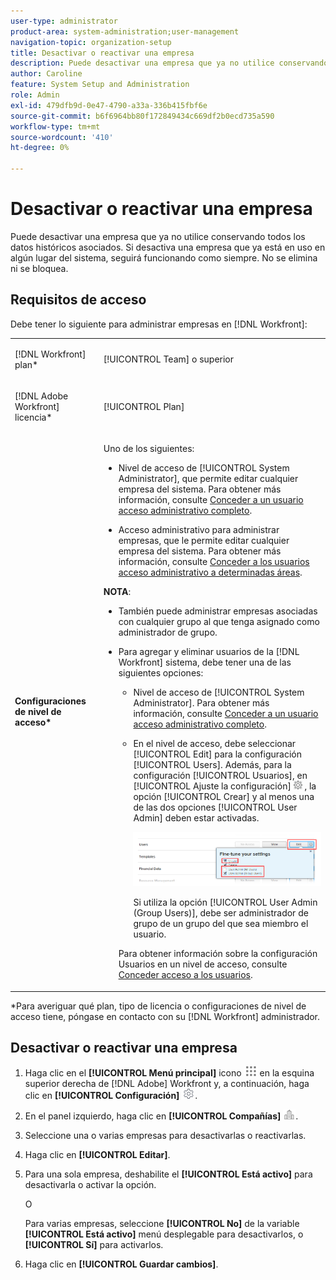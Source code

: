 ```yaml
---
user-type: administrator
product-area: system-administration;user-management
navigation-topic: organization-setup
title: Desactivar o reactivar una empresa
description: Puede desactivar una empresa que ya no utilice conservando todos los datos históricos asociados. Si desactiva una empresa que ya está en uso en algún lugar del sistema, seguirá funcionando como siempre. No se elimina ni se bloquea.
author: Caroline
feature: System Setup and Administration
role: Admin
exl-id: 479dfb9d-0e47-4790-a33a-336b415fbf6e
source-git-commit: b6f6964bb80f172849434c669df2b0ecd735a590
workflow-type: tm+mt
source-wordcount: '410'
ht-degree: 0%

---
```


# Desactivar o reactivar una empresa

Puede desactivar una empresa que ya no utilice conservando todos los datos históricos asociados. Si desactiva una empresa que ya está en uso en algún lugar del sistema, seguirá funcionando como siempre. No se elimina ni se bloquea.

## Requisitos de acceso

Debe tener lo siguiente para administrar empresas en [!DNL Workfront]:

<table style="table-layout:auto"> 
 <col data-mc-conditions=""> 
 <col data-mc-conditions=""> 
 <tbody> 
  <tr> 
   <td role="rowheader"> <p>[!DNL Workfront] plan*</p> </td> 
   <td>[!UICONTROL Team] o superior</td> 
  </tr> 
  <tr> 
   <td role="rowheader"> <p>[!DNL Adobe Workfront] licencia*</p> </td> 
   <td>[!UICONTROL Plan]</td> 
  </tr> 
  <tr data-mc-conditions=""> 
   <td role="rowheader"><strong>Configuraciones de nivel de acceso*</strong> </td> 
   <td> <p>Uno de los siguientes:</p> 
    <ul> 
     <li> <p>Nivel de acceso de [!UICONTROL System Administrator], que permite editar cualquier empresa del sistema. Para obtener más información, consulte <a href="../../../administration-and-setup/add-users/configure-and-grant-access/grant-a-user-full-administrative-access.md" class="MCXref xref">Conceder a un usuario acceso administrativo completo</a>. </p> </li> 
     <li> <p>Acceso administrativo para administrar empresas, que le permite editar cualquier empresa del sistema. Para obtener más información, consulte <a href="../../../administration-and-setup/add-users/configure-and-grant-access/grant-users-admin-access-certain-areas.md" class="MCXref xref">Conceder a los usuarios acceso administrativo a determinadas áreas</a>.</p> </li> 
    </ul> <p><b>NOTA</b>:  
     <ul> 
      <li> <p>También puede administrar empresas asociadas con cualquier grupo al que tenga asignado como administrador de grupo.</p> </li> 
      <li> <p>Para agregar y eliminar usuarios de la [!DNL Workfront] sistema, debe tener una de las siguientes opciones:</p> 
       <ul> 
        <li> <p>Nivel de acceso de [!UICONTROL System Administrator]. Para obtener más información, consulte <a href="../../../administration-and-setup/add-users/configure-and-grant-access/grant-a-user-full-administrative-access.md" class="MCXref xref">Conceder a un usuario acceso administrativo completo</a>. </p> </li> 
        <li> <p>En el nivel de acceso, debe seleccionar [!UICONTROL Edit] para la configuración [!UICONTROL Users]. Además, para la configuración [!UICONTROL Usuarios], en [!UICONTROL Ajuste la configuración] <img src="assets/gear-icon-in-access-levels.png"> , la opción [!UICONTROL Crear] y al menos una de las dos opciones [!UICONTROL User Admin] deben estar activadas. </p> <p> <img src="assets/access-req-users.png" style="width: 350;height: 101;"> </p> <p>Si utiliza la opción [!UICONTROL User Admin (Group Users)], debe ser administrador de grupo de un grupo del que sea miembro el usuario.</p> </li> 
       </ul> <p>Para obtener información sobre la configuración Usuarios en un nivel de acceso, consulte <a href="../../../administration-and-setup/add-users/configure-and-grant-access/grant-access-other-users.md" class="MCXref xref">Conceder acceso a los usuarios</a>.</p> </li> 
     </ul> </p> </td> 
  </tr> 
 </tbody> 
</table>

&#42;Para averiguar qué plan, tipo de licencia o configuraciones de nivel de acceso tiene, póngase en contacto con su [!DNL Workfront] administrador.

## Desactivar o reactivar una empresa

1. Haga clic en el **[!UICONTROL Menú principal]** icono ![](assets/main-menu-icon.png) en la esquina superior derecha de [!DNL Adobe] Workfront y, a continuación, haga clic en **[!UICONTROL Configuración]** ![](assets/gear-icon-settings.png).

1. En el panel izquierdo, haga clic en **[!UICONTROL Compañías]** ![](assets/companies-icon-left-panel.png).

1. Seleccione una o varias empresas para desactivarlas o reactivarlas.
1. Haga clic en **[!UICONTROL Editar]**.
1. Para una sola empresa, deshabilite el **[!UICONTROL Está activo]** para desactivarla o activar la opción.

   O

   Para varias empresas, seleccione **[!UICONTROL No]** de la variable **[!UICONTROL Está activo]** menú desplegable para desactivarlos, o **[!UICONTROL Sí]** para activarlos.

1. Haga clic en **[!UICONTROL Guardar cambios]**.
